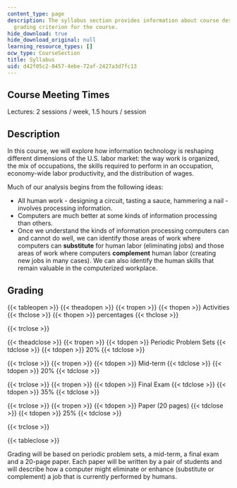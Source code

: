 ```yaml
---
content_type: page
description: The syllabus section provides information about course descriptiion and
  grading criterion for the course.
hide_download: true
hide_download_original: null
learning_resource_types: []
ocw_type: CourseSection
title: Syllabus
uid: d42f05c2-8457-4ebe-72af-2427a3d7fc13
---
```


Course Meeting Times
--------------------

Lectures: 2 sessions / week, 1.5 hours / session

Description
-----------

In this course, we will explore how information technology is reshaping different dimensions of the U.S. labor market: the way work is organized, the mix of occupations, the skills required to perform in an occupation, economy-wide labor productivity, and the distribution of wages.

Much of our analysis begins from the following ideas:

*   All human work - designing a circuit, tasting a sauce, hammering a nail - involves processing information.
*   Computers are much better at some kinds of information processing than others.
*   Once we understand the kinds of information processing computers can and cannot do well, we can identify those areas of work where computers can **substitute** for human labor (eliminating jobs) and those areas of work where computers **complement** human labor (creating new jobs in many cases). We can also identify the human skills that remain valuable in the computerized workplace.

Grading
-------

{{< tableopen >}}
{{< theadopen >}}
{{< tropen >}}
{{< thopen >}}
Activities
{{< thclose >}}
{{< thopen >}}
percentages
{{< thclose >}}

{{< trclose >}}

{{< theadclose >}}
{{< tropen >}}
{{< tdopen >}}
Periodic Problem Sets
{{< tdclose >}}
{{< tdopen >}}
20%
{{< tdclose >}}

{{< trclose >}}
{{< tropen >}}
{{< tdopen >}}
Mid-term
{{< tdclose >}}
{{< tdopen >}}
20%
{{< tdclose >}}

{{< trclose >}}
{{< tropen >}}
{{< tdopen >}}
Final Exam
{{< tdclose >}}
{{< tdopen >}}
35%
{{< tdclose >}}

{{< trclose >}}
{{< tropen >}}
{{< tdopen >}}
Paper (20 pages)
{{< tdclose >}}
{{< tdopen >}}
25%
{{< tdclose >}}

{{< trclose >}}

{{< tableclose >}}

  

Grading will be based on periodic problem sets, a mid-term, a final exam and a 20-page paper. Each paper will be written by a pair of students and will describe how a computer might eliminate or enhance (substitute or complement) a job that is currently performed by humans.